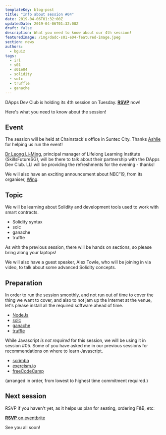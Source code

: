 ```yaml
---
templateKey: blog-post
title: "Info about session #04"
date: 2019-04-06T01:32:00Z
updatedDate: 2019-04-06T01:32:00Z
draft: false
description: What you need to know about our 4th session!
featuredImage: /img/dadc-s01-e04-featured-image.jpeg
section: news
authors:
  - bguiz
tags:
  - irl
  - s01
  - s01e04
  - solidity
  - solc
  - truffle
  - ganache
---
```


DApps Dev Club is holding its 4th session on Tuesday. [**RSVP**](https://dappsdev-s01e04.eventbrite.com/) now!

Here's what you need to know about the session!

<!-- excerpt -->

## Event

The session will be held at Chainstack's office in Suntec City. Thanks [Ashlie](https://www.ashliechin.com/) for helping us run the event!

[Dr Leong Li-Ming](https://www.linkedin.com/in/limingleong/),
principal manager of Lifelong Learning Institute (SkillsFutureSG), will be there
to talk about their partnership with the DApps Dev Club.
LLI will be providing the refreshments for the evening - thanks!

We will also have an exciting announcement about NBC'19, from its organiser,
[Wing](https://www.thegeekwing.com/).

## Topic

We will be learning about Solidity and development tools used to work with smart contracts.

- Solidity syntax
- solc
- ganache
- truffle

As with the previous session, there will be hands on sections, so please bring along your laptops!

We will also have a guest speaker, Alex Towle, who will be joining in via video,
to talk about some advanced Solidity concepts.

## Preparation

In order to run the session smoothly, and not run out of time to cover the
thing we want to cover, and also to not jam up the Internet at the venue,
let's please install all the required software ahead of time.

- [NodeJs](https://nodejs.org/)
- [solc](https://solidity.readthedocs.io/en/v0.5.7/installing-solidity.html)
- [ganache](https://truffleframework.com/docs/ganache/quickstart#1-install-ganache)
- [truffle](https://truffleframework.com/docs/truffle/getting-started/installation)

While Javascript *is not required* for this session, we will be using it in
session #05. Some of you have asked me in our previous sessions for
recommendations on where to learn Javascript.

- [scrimba](https://scrimba.com/g/gintrotojavascript)
- [exercism.io](https://exercism.io/)
- [freeCodeCamp](https://www.freecodecamp.org/)

(arranged in order, from lowest to highest time commitment required.)

## Next session

RSVP if you haven't yet, as it helps us plan for seating, ordering F&amp;B, etc:

[**RSVP** on eventbrite](https://dappsdev-s01e04.eventbrite.com/)

See you all soon!
